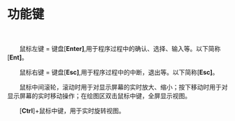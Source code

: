
# 功能键
<br/>

&emsp;&emsp;鼠标左键 \= 键盘[**Enter\]**,用于程序过程中的确认、选择、输入等。以下简称[**Ent\]**。

&emsp;&emsp;鼠标右键 \= 键盘[**Esc\]**,用于程序过程中的中断，退出等。以下简称[**Esc\]**。

&emsp;&emsp;鼠标中间滚轮，滚动时用于对显示屏幕的实时放大、缩小；按下移动时用于对显示屏幕的实时移动操作；在绘图区双击鼠标中键，全屏显示视图。

&emsp;&emsp;\[**Ctrl**\]+鼠标中键，用于实时旋转视图。
